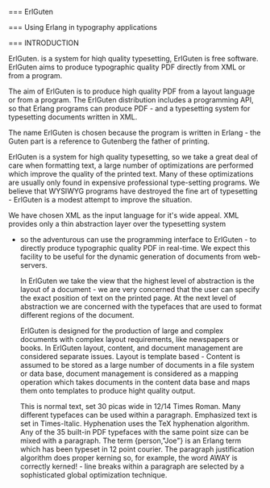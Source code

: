 
=== ErlGuten

=== Using Erlang in typography applications

=== INTRODUCTION


  ErlGuten.  is  a system  for  hiqh quality  typesetting,
ErlGuten  is  free software.   ErlGuten  aims  to produce  typographic
quality PDF directly from XML or from a program.

   The aim of ErlGuten is to produce high quality PDF from a layout
language  or from  a program.   The ErlGuten  distribution  includes a
programming  API, so  that Erlang  programs can  produce PDF  -  and a
typesetting system for typesetting documents written in XML.

  The  name  ErlGuten  is chosen  because  the program  is
written  in  Erlang  -  the  Guten part  is  a  reference  to
Gutenberg the father of printing.

  ErlGuten is a  system for high quality typesetting,  so we take a
great  deal  of   care  when  formatting  text,  a   large  number  of
optimizations are  performed which improve the quality  of the printed
text.  Many of these optimizations are usually only found in expensive
professional type-setting programs.   We believe that WYSIWYG programs
have  destroyed the fine  art of  typesetting -  ErlGuten is  a modest
attempt to improve the situation.

  We have  chosen XML as the  input language for  it's wide appeal.
XML provides only a thin abstraction layer over the typesetting system
- so the adventurous  can use the programming interface  to ErlGuten -
to directly  produce typographic quality PDF in  real-time.  We expect
this facility  to be  useful for the  dynamic generation  of documents
from web-servers.

  In  ErlGuten  we  take  the   view  that  the  highest  level  of
abstraction  is  the layout  of  a  document  - we  are  very
concerned  that the user  can specify  the exact  position of
text on  the printed  page. At  the next level  of abstraction  we are
concerned with the typefaces that are used to format different regions
of the document.

  ErlGuten  is designed  for the  production of  large  and complex
documents with  complex layout requirements,  like newspapers
or  books.    In  ErlGuten  layout,   content,  and  document
management  are  considered separate  issues.  Layout is  template
based -  Content is  assumed to  be stored as  a large  number of
documents in  a file  system or data  base, document  management is
considered  as  a mapping  operation  which  takes  documents in  the
content  data base  and  maps  them onto  templates  to produce  hight
quality output.

  This  is normal text,  set 30  picas wide  in 12/14  Times Roman.
Many   different   typefaces  can   be   used   within  a   paragraph.
Emphasized text is set in Times-Italic.  Hyphenation uses the
TeX hyphenation algorithm.  Any of  the 35 built-in PDF typefaces with
the  same  point  size  can  be  mixed with  a  paragraph.   The  term
{person,"Joe"} is  an Erlang term which  has been typeset
in 12  point courier.  The  paragraph justification algorithm
does  proper  kerning  so,  for  example, the  word  AWAY  is
correctly kerned!  - line breaks  within a paragraph are selected by a
sophisticated global optimization technique.





